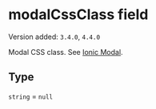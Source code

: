 # modalCssClass field

Version added: `3.4.0`, `4.4.0`

Modal CSS class. See [Ionic Modal](https://ionicframework.com/docs/api/modal).

## Type

`string` = `null`
